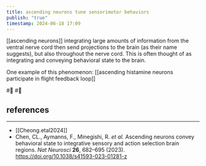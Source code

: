 ```yaml
---
title: ascending neurons tune sensorimotor behaviors
publish: "true"
timestamp: 2024-06-18 17:09
---
```

[[ascending neurons]] integrating large amounts of information from the ventral nerve cord then send projections to the brain (as their name suggests), but also throughout the nerve cord. This is often thought of as integrating and conveying behavioral state to the brain. 

One example of this phenomenon: [[ascending histamine neurons participate in flight feedback loop]]

#🥚 #🌱 
## references
---
- [[Cheong.etal2024]]
- Chen, CL., Aymanns, F., Minegishi, R. _et al._ Ascending neurons convey behavioral state to integrative sensory and action selection brain regions. _Nat Neurosci_ **26**, 682–695 (2023). https://doi.org/10.1038/s41593-023-01281-z